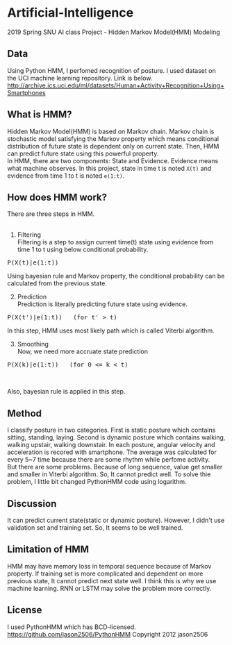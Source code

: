 # Artificial-Intelligence
2019 Spring SNU AI class Project - Hidden Markov Model(HMM) Modeling

Data
-------
Using Python HMM, I perfomed recognition of posture. I used dataset on the UCI machine learning repository. Link is below.</br>
http://archive.ics.uci.edu/ml/datasets/Human+Activity+Recognition+Using+Smartphones

What is HMM?
------
Hidden Markov Model(HMM) is based on Markov chain. Markov chain is stochastic model satisfying the Markov property which means conditional distribution of future state is dependent only on current state. Then, HMM can predict future state using this powerful property. </br>
In HMM, there are two components: State and Evidence. Evidence means what machine observes. In this project, state in time t is noted <code>X(t)</code> and evidence from time 1 to t is noted <code>e(1:t)</code>.</br>

How does HMM work?
------
There are three steps in HMM.</br></br>

1. Filtering</br>
Filtering is a step to assign current time(t) state using evidence from time 1 to t using below conditional probability.</br>
<pre>P(X(t)|e(1:t))</pre>
Using bayesian rule and Markov property, the conditional probability can be calculated from the previous state.</br>

2. Prediction</br>
Prediction is literally predicting future state using evidence.</br>
<pre>P(X(t')|e(1:t))   (for t' > t)</pre>
In this step, HMM uses most likely path which is called Viterbi algorithm.</br>

3. Smoothing</br>
Now, we need more accruate state prediction </br>
<pre>P(X(k)|e(1:t))   (for 0 <= k < t)</pre></br>
Also, bayesian rule is applied in this step.</br>

Method
---------
I classify posture in two categories. First is static posture which contains sitting, standing, laying.
Second is dynamic posture which contains walking, walking upstair, walking downstair.
In each posture, angular velocity and acceleration is recored with smartphone.
The average was calculated for every 5~7 time because there are some rhythm while perfome activity.
</br>
But there are some problems. Because of long sequence, value get smaller and smaller in Viterbi algorithm.
So, It cannot predict well. To solve thie problem, I little bit changed PythonHMM code using logarithm.

Discussion
-------
It can predict current state(static or dynamic posture). 
However, I didn't use validation set and training set. So, It seems to be well trained.

Limitation of HMM
--------
HMM may have memory loss in temporal sequence because of Markov property. 
If training set is more complicated and dependent on more previous state, It cannot predict next state well.
I think this is why we use machine learning. RNN or LSTM may solve the problem more correctly.


License
-----------
I used PythonHMM which has BCD-licensed.
https://github.com/jason2506/PythonHMM
Copyright 2012 jason2506

